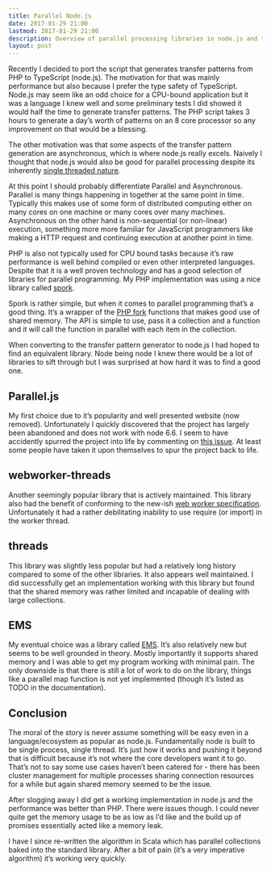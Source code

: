 ```yaml
---
title: Parallel Node.js
date: 2017-01-29 21:00
lastmod: 2017-01-29 21:00
description: Overview of parallel processing libraries in node.js and their comparison with PHP and Scala.
layout: post
---
```


Recently I decided to port the script that generates transfer patterns from PHP to TypeScript (node.js). The motivation for that was mainly performance but also because I prefer the type safety of TypeScript. Node.js may seem like an odd choice for a CPU-bound application but it was a language I knew well and some preliminary tests I did showed it would half the time to generate transfer patterns. The PHP script takes 3 hours to generate a day’s worth of patterns on an 8 core processor so any improvement on that would be a blessing.

The other motivation was that some aspects of the transfer pattern generation are asynchronous, which is where node.js really excels. Naively I thought that node.js would also be good for parallel processing despite its inherently [single threaded nature](http://www.journaldev.com/7462/node-js-architecture-single-threaded-event-loop). 

At this point I should probably differentiate Parallel and Asynchronous. Parallel is many things happening in together at the same point in time. Typically this makes use of some form of distributed computing either on many cores on one machine or many cores over many machines.  Asynchronous on the other hand is non-sequential (or non-linear)  execution, something more more familiar for JavaScript programmers like making a HTTP request and continuing execution at another point in time.

PHP is also not typically used for CPU bound tasks because it’s raw performance is well behind compiled or even other interpreted languages. Despite that it is a well proven technology and has a good selection of libraries for parallel programming. My PHP implementation was using a nice library called [spork](https://github.com/kriswallsmith/spork). 

Spork is rather simple, but when it comes to parallel programming that’s a good thing. It’s a wrapper of the [PHP fork](http://php.net/manual/en/function.pcntl-fork.php) functions that makes good use of shared memory. The API is simple to use, pass it a collection and a function and it will call the function in parallel with each item in the collection.

When converting to the transfer pattern generator to node.js I had hoped to find an equivalent library. Node being node I knew there would be a lot of libraries to sift through but I was surprised at how hard it was to find a good one.

## Parallel.js

My first choice due to it’s popularity and well presented website (now removed). Unfortunately I quickly discovered that the project has largely been abandoned and does not work with node 6.6. I seem to have accidently spurred the project into life by commenting on [this issue](https://github.com/parallel-js/parallel.js/issues/123). At least some people have taken it upon themselves to spur the project back to life.

## webworker-threads

Another seemingly popular library that is actively maintained. This library also had the benefit of conforming to the new-ish [web worker specification](https://www.w3.org/TR/workers/). Unfortunately it had a rather debilitating inability to use require (or import) in the worker thread.

## threads
This library was slightly less popular but had a relatively long history compared to some of the other libraries. It also appears well maintained. I did successfully get an implementation working with this library but found that the shared memory was rather limited and incapable of dealing with large collections.

## EMS

My eventual choice was a library called [EMS](https://github.com/syntheticsemantics/ems). It’s also relatively new but seems to be well grounded in theory. Mostly importantly it supports shared memory and I was able to get my program working with minimal pain. The only downside is that there is still a lot of work to do on the library, things like a parallel map function is not yet implemented (though it’s listed as TODO in the documentation).

## Conclusion

The moral of the story is never assume something will be easy even in a language/ecosystem as popular as node.js. Fundamentally node is built to be single process, single thread. It’s just how it works and pushing it beyond that is difficult because it’s not where the core developers want it to go. That’s not to say some use cases haven’t been catered for - there has been cluster management for multiple processes sharing connection resources for a while but again shared memory seemed to be the issue.

After slogging away I did get a working implementation in node.js and the performance was better than PHP. There were issues though. I could never quite get the memory usage to be as low as I’d like and the build up of promises essentially acted like a memory leak.

I have I since re-written the algorithm in Scala which has parallel collections baked into the standard library. After a bit of pain (it’s a very imperative algorithm) it’s working very quickly. 
